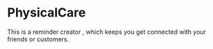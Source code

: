 PhysicalCare
============

This is a reminder creator , which keeps you get connected with your friends or customers.
